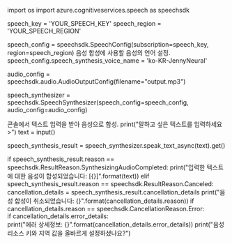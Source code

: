 import os
import azure.cognitiveservices.speech as speechsdk

speech_key = 'YOUR_SPEECH_KEY'
speech_region = 'YOUR_SPEECH_REGION'

speech_config = speechsdk.SpeechConfig(subscription=speech_key, region=speech_region)
 음성 합성에 사용할 음성의 언어 설정.
speech_config.speech_synthesis_voice_name = 'ko-KR-JennyNeural'

audio_config = speechsdk.audio.AudioOutputConfig(filename="output.mp3")

 speech_synthesizer = speechsdk.SpeechSynthesizer(speech_config=speech_config, audio_config=audio_config)

  콘솔에서 텍스트 입력을 받아 음성으로 합성.
 print("말하고 싶은 텍스트를 입력하세요 >")
 text = input()

 speech_synthesis_result = speech_synthesizer.speak_text_async(text).get()

if speech_synthesis_result.reason == speechsdk.ResultReason.SynthesizingAudioCompleted:
    print("입력한 텍스트에 대한 음성이 합성되었습니다: [{}]".format(text))
 elif speech_synthesis_result.reason == speechsdk.ResultReason.Canceled:
    cancellation_details = speech_synthesis_result.cancellation_details
    print("음성 합성이 취소되었습니다: {}".format(cancellation_details.reason))
    if cancellation_details.reason == speechsdk.CancellationReason.Error:       
    if cancellation_details.error_details:            
    print("에러 상세정보: {}".format(cancellation_details.error_details))
    print("음성 리소스 키와 지역 값을 올바르게 설정하셨나요?")
